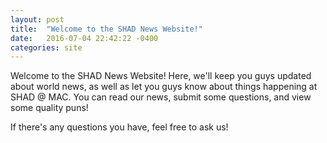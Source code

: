 ```yaml
---
layout: post
title:  "Welcome to the SHAD News Website!"
date:   2016-07-04 22:42:22 -0400
categories: site
---
```


Welcome to the SHAD News Website! Here, we'll keep you guys updated about world news, as well as let you guys know about things happening at SHAD @ MAC. You can read our news, submit some questions, and view some quality puns!

If there's any questions you have, feel free to ask us!
